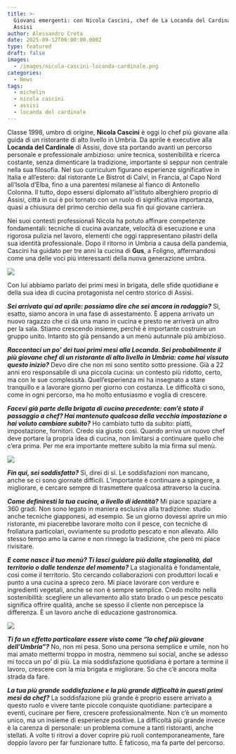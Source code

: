 ```yaml
---
title: >-
  Giovani emergenti: con Nicola Cascini, chef de La Locanda del Cardinale ad
  Assisi
author: Alessandro Creta
date: 2025-09-12T00:00:00.000Z
type: featured
draft: false
images:
  - /images/nicola-cascini-locanda-cardinale.png
categories:
  - News
tags:
  - michelin
  - nicola cascini
  - assisi
  - locanda del cardinale
---
```


Classe 1998, umbro di origine, **Nicola Cascini** è oggi lo chef più giovane alla guida di un ristorante di alto livello in Umbria. Da aprile è executive alla **Locanda del Cardinale** di Assisi, dove sta portando avanti un percorso personale e professionale ambizioso: unire tecnica, sostenibilità e ricerca costante, senza dimenticare la tradizione, importante sì seppur non centrale nella sua filosofia. Nel suo curriculum figurano esperienze significative in Italia e all’estero: dal ristorante Le Bistrot di Calví, in Francia, al Capo Nord all’Isola d’Elba, fino a una parentesi milanese al fianco di Antonello Colonna. Il tutto, dopo essersi diplomato all'istituto alberghiero proprio di Assisi, città in cui è poi tornato con un ruolo di significativa importanza, quasi a chiusura del primo cerchio della sua fin qui giovane carriera.

Nei suoi contesti professionali Nicola ha potuto affinare competenze fondamentali: tecniche di cucina avanzate, velocità di esecuzione e una rigorosa pulizia nel lavoro, elementi che oggi rappresentano pilastri della sua identità professionale. Dopo il ritorno in Umbria a causa della pandemia, Cascini ha guidato per tre anni la cucina di **Gus**, a Foligno, affermandosi come una delle voci più interessanti della nuova generazione umbra. 

![](/images/nicola-cascini-locanda-cardinale-assisi-intervista.jpg)

Con lui abbiamo parlato dei primi mesi in brigata, delle sfide quotidiane e della sua idea di cucina protagonista nel centro storico di Assisi.

***Sei arrivato qui ad aprile: possiamo dire che sei ancora in rodaggio?***
Sì, esatto, siamo ancora in una fase di assestamento. È appena arrivato un nuovo ragazzo che ci dà una mano in cucina e presto ne arriverà un altro per la sala. Stiamo crescendo insieme, perché è importante costruire un gruppo unito. Intanto sto già pensando a un menù autunnale più ambizioso.

***Raccontaci un po’ dei tuoi primi mesi alla Locanda. Sei probabilmente il più giovane chef di un ristorante di alto livello in Umbria: come hai vissuto questo inizio?***
Devo dire che non mi sono sentito sotto pressione. Già a 22 anni ero responsabile di una piccola cucina: un contesto più ridotto, certo, ma con le sue complessità. Quell’esperienza mi ha insegnato a stare tranquillo e a lavorare giorno per giorno con costanza. Le difficoltà ci sono, come in ogni percorso, ma ho molto entusiasmo e voglia di crescere.

***Facevi già parte della brigata di cucina precedente: com’è stato il passaggio a chef? Hai mantenuto qualcosa della vecchia impostazione o hai voluto cambiare subito?***
Ho cambiato tutto da subito: piatti, impostazione, fornitori. Credo sia giusto così. Quando arriva un nuovo chef deve portare la propria idea di cucina, non limitarsi a continuare quello che c’era prima. Per me era importante mettere subito la mia firma sul menù.

![](/images/locanda-cardinale-bottoni-pollo-olive.png)

***Fin qui, sei soddisfatto?***
Sì, direi di sì. Le soddisfazioni non mancano, anche se ci sono giornate difficili. L’importante è continuare a spingere, a migliorare, e cercare sempre di trasmettere qualcosa attraverso la cucina.

***Come definiresti la tua cucina, a livello di identità?***
Mi piace spaziare a 360 gradi. Non sono legato in maniera esclusiva alla tradizione: studio anche tecniche giapponesi, ad esempio. Se un giorno dovessi aprire un mio ristorante, mi piacerebbe lavorare molto con il pesce, con tecniche di frollatura particolari, ovviamente su prodotto pescato e non allevato. Allo stesso tempo amo la carne e non rinnego la tradizione, che però mi piace rivisitare.

***E come nasce il tuo menù? Ti lasci guidare più dalla stagionalità, dal territorio o dalle tendenze del momento?***
La stagionalità è fondamentale, così come il territorio. Sto cercando collaborazioni con produttori locali e punto a una cucina a spreco zero. Mi piace lavorare con verdure e ingredienti vegetali, anche se non è sempre semplice. Credo molto nella sostenibilità: scegliere un allevamento allo stato brado o un pesce pescato significa offrire qualità, anche se spesso il cliente non percepisce la differenza. È un lavoro anche di educazione gastronomica.

![](/images/locanda-cardinale-gnocco-brace-oca-tartufo.jpg)

***Ti fa un effetto particolare essere visto come “lo chef più giovane dell’Umbria”?***
No, non mi pesa. Sono una persona semplice e umile, non ho mai amato mettermi troppo in mostra, nemmeno sui social, anche se adesso mi tocca un po’ di più. La mia soddisfazione quotidiana è portare a termine il lavoro, crescere con la mia brigata e migliorare. So che c’è ancora molta strada da fare.

***La tua più grande soddisfazione e la più grande difficoltà in questi primi mesi da chef?***
La soddisfazione più grande è proprio essere arrivato a questo ruolo e vivere tante piccole conquiste quotidiane: partecipare a eventi, cucinare per fiere, crescere professionalmente. Non c’è un momento unico, ma un insieme di esperienze positive. La difficoltà più grande invece è la carenza di personale: un problema comune a tanti ristoranti, anche stellati. A volte ti ritrovi a dover coprire più ruoli contemporaneamente, fare doppio lavoro per far funzionare tutto. È faticoso, ma fa parte del percorso.
